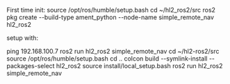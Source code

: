 First time init:
source /opt/ros/humble/setup.bash
cd ~/hl2_ros2/src
ros2 pkg create --build-type ament_python --node-name simple_remote_nav hl2_ros2


setup with:

ping 192.168.100.7
ros2 run hl2_ros2 simple_remote_nav
cd ~/hl2-ros2/src
source /opt/ros/humble/setup.bash
cd ..
colcon build --symlink-install --packages-select hl2_ros2
source install/local_setup.bash
ros2 run hl2_ros2 simple_remote_nav
